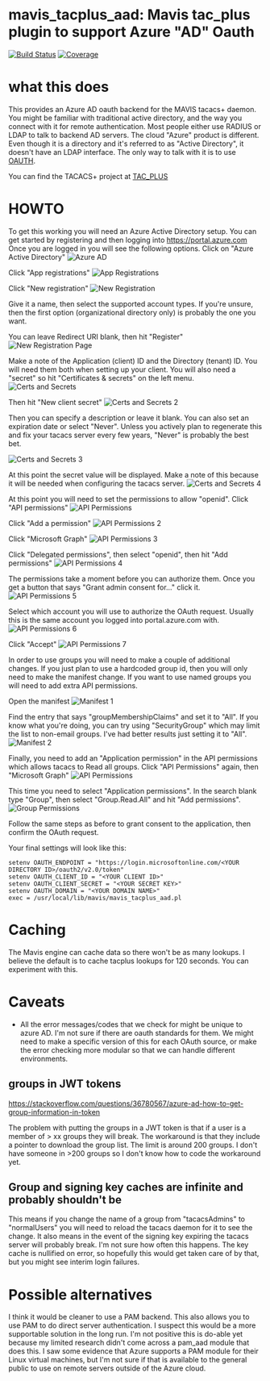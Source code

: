 # mavis_tacplus_aad: Mavis tac_plus plugin to support Azure "AD" Oauth

[![Build Status](https://travis-ci.org/rfdrake/mavis_tacplus_aad.svg?branch=master)](https://travis-ci.org/rfdrake/mavis_tacplus_aad)
[![Coverage](https://coveralls.io/repos/rfdrake/mavis_tacplus_aad/badge.png?branch=master)](https://coveralls.io/r/rfdrake/mavis_tacplus_aad)

# what this does

This provides an Azure AD oauth backend for the MAVIS tacacs+ daemon.  You might be familiar with traditional active directory, and the way you connect with it for remote authentication.  Most people either use RADIUS or LDAP to talk to backend AD servers.  The cloud "Azure" product is different.  Even though it is a directory and it's referred to as "Active Directory", it doesn't have an LDAP interface.  The only way to talk with it is to use [OAUTH].

You can find the TACACS+ project at [TAC_PLUS]


# HOWTO

To get this working you will need an Azure Active Directory setup.  You can get started by registering and then logging into https://portal.azure.com Once you are logged in you will see the following options.  Click on "Azure Active Directory"
![Azure AD](https://rfdrake.github.io/mavis_tacplus_aad/azure_ad_01.png)

Click "App registrations"
![App Registrations](https://rfdrake.github.io/mavis_tacplus_aad/azure_ad_02.png)

Click "New registration"
![New Registration](https://rfdrake.github.io/mavis_tacplus_aad/azure_ad_03.png)

Give it a name, then select the supported account types.  If you're unsure, then the first option (organizational directory only) is probably the one you want.

You can leave Redirect URI blank, then hit "Register"
![New Registration Page](https://rfdrake.github.io/mavis_tacplus_aad/azure_ad_04.png)

Make a note of the Application (client) ID and the Directory (tenant) ID.  You will need them both when setting up your client.  You will also need a "secret" so hit "Certificates & secrets" on the left menu.
![Certs and Secrets](https://rfdrake.github.io/mavis_tacplus_aad/azure_ad_05.png)

Then hit "New client secret"
![Certs and Secrets 2](https://rfdrake.github.io/mavis_tacplus_aad/azure_ad_06.png)

Then you can specify a description or leave it blank.  You can also set an expiration date or select "Never".  Unless you actively plan to regenerate this and fix your tacacs server every few years, "Never" is probably the best bet.

![Certs and Secrets 3](https://rfdrake.github.io/mavis_tacplus_aad/azure_ad_07.png)

At this point the secret value will be displayed.  Make a note of this because it will be needed when configuring the tacacs server.
![Certs and Secrets 4](https://rfdrake.github.io/mavis_tacplus_aad/azure_ad_08.png)

At this point you will need to set the permissions to allow "openid".  Click "API permissions"
![API Permissions](https://rfdrake.github.io/mavis_tacplus_aad/azure_ad_09.png)

Click "Add a permission"
![API Permissions 2](https://rfdrake.github.io/mavis_tacplus_aad/azure_ad_10.png)

Click "Microsoft Graph"
![API Permissions 3](https://rfdrake.github.io/mavis_tacplus_aad/azure_ad_11.png)

Click "Delegated permissions", then select "openid", then hit "Add permissions"
![API Permissions 4](https://rfdrake.github.io/mavis_tacplus_aad/azure_ad_12.png)

The permissions take a moment before you can authorize them.  Once you get a button that says "Grant admin consent for..." click it.
![API Permissions 5](https://rfdrake.github.io/mavis_tacplus_aad/azure_ad_13.png)

Select which account you will use to authorize the OAuth request.  Usually this is the same account you logged into portal.azure.com with.
![API Permissions 6](https://rfdrake.github.io/mavis_tacplus_aad/azure_ad_14.png)

Click "Accept"
![API Permissions 7](https://rfdrake.github.io/mavis_tacplus_aad/azure_ad_15.png)

In order to use groups you will need to make a couple of additional changes.  If you just plan to use a hardcoded group id, then you will only need to make the manifest change.  If you want to use named groups you will need to add extra API permissions.

Open the manifest
![Manifest 1](https://rfdrake.github.io/mavis_tacplus_aad/azure_ad_17.png)

Find the entry that says "groupMembershipClaims" and set it to "All".  If you know what you're doing, you can try using "SecurityGroup" which may limit the list to non-email groups.  I've had better results just setting it to "All".
![Manifest 2](https://rfdrake.github.io/mavis_tacplus_aad/azure_ad_18.png)

Finally, you need to add an "Application permission" in the API permissions which allows tacacs to Read all groups.  Click "API Permissions" again, then "Microsoft Graph"
![API Permissions](https://rfdrake.github.io/mavis_tacplus_aad/azure_ad_09.png)

This time you need to select "Application permissions".  In the search blank type "Group", then select "Group.Read.All" and hit "Add permissions".
![Group Permissions](https://rfdrake.github.io/mavis_tacplus_aad/azure_ad_19.png)

Follow the same steps as before to grant consent to the application, then confirm the OAuth request.

Your final settings will look like this:

	setenv OAUTH_ENDPOINT = "https://login.microsoftonline.com/<YOUR DIRECTORY ID>/oauth2/v2.0/token"
	setenv OAUTH_CLIENT_ID = "<YOUR CLIENT ID>"
	setenv OAUTH_CLIENT_SECRET = "<YOUR SECRET KEY>"
	setenv OAUTH_DOMAIN = "<YOUR DOMAIN NAME>"
	exec = /usr/local/lib/mavis/mavis_tacplus_aad.pl


# Caching

The Mavis engine can cache data so there won't be as many lookups.  I believe the default is to cache tacplus lookups for 120 seconds.  You can experiment with this.

# Caveats

* All the error messages/codes that we check for might be unique to azure AD.  I'm not sure if there are oauth standards for them.  We might need to make a specific version of this for each OAuth source, or make the error checking more modular so that we can handle different environments.

## groups in JWT tokens

https://stackoverflow.com/questions/36780567/azure-ad-how-to-get-group-information-in-token

The problem with putting the groups in a JWT token is that if a user is a member of > xx groups they will break.  The workaround is that they include a pointer to download the group list.
The limit is around 200 groups.  I don't have someone in >200 groups so I don't know how to code the workaround yet.

## Group and signing key caches are infinite and probably shouldn't be

This means if you change the name of a group from "tacacsAdmins" to "normalUsers" you will need to reload the tacacs daemon for it to see the change.  It also means in the event of the signing key expiring the tacacs server will probably break.  I'm not sure how often this happens.  The key cache is nullified on error, so hopefully this would get taken care of by that, but you might see interim login failures.

# Possible alternatives

I think it would be cleaner to use a PAM backend.  This also allows you to use PAM to do direct server authentication.  I suspect this would be a more supportable solution in the long run.  I'm not positive this is do-able yet because my limited research didn't come across a pam_aad module that does this.  I saw some evidence that Azure supports a PAM module for their Linux virtual machines, but I'm not sure if that is available to the general public to use on remote servers outside of the Azure cloud.


[TAC_PLUS]:     http://www.pro-bono-publico.de/projects/tac_plus.html
[OAUTH]:		https://oauth.net/2
